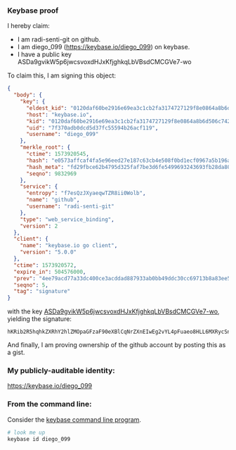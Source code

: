 ### Keybase proof

I hereby claim:

  * I am radi-senti-git on github.
  * I am diego_099 (https://keybase.io/diego_099) on keybase.
  * I have a public key ASDa9gvikW5p6jwcsvoxdHJxKfjghkqLbVBsdCMCGVe7-wo

To claim this, I am signing this object:

```json
{
  "body": {
    "key": {
      "eldest_kid": "0120daf60be2916e69ea3c1cb2fa3174727129f8e0864a8b6d506c7423021957bbfb0a",
      "host": "keybase.io",
      "kid": "0120daf60be2916e69ea3c1cb2fa3174727129f8e0864a8b6d506c7423021957bbfb0a",
      "uid": "7f370adb0dcd5d37fc55594b26acf119",
      "username": "diego_099"
    },
    "merkle_root": {
      "ctime": 1573920545,
      "hash": "e0573affcaf4fa5e96eed27e187c63cb4e508f0bd1ecf0967a5b196a7ea7f8bc0441e0b80a5aaa85570ffdf6f158371dc04e6ccf9d693cdb9a4a01d24a3ebd4d",
      "hash_meta": "fd29fbce62b4795d325faf7be3d6fe5499693243693fb28da80c3e700a2da699",
      "seqno": 9832969
    },
    "service": {
      "entropy": "f7esQzJXyaeqwTZR8ii0Wolb",
      "name": "github",
      "username": "radi-senti-git"
    },
    "type": "web_service_binding",
    "version": 2
  },
  "client": {
    "name": "keybase.io go client",
    "version": "5.0.0"
  },
  "ctime": 1573920572,
  "expire_in": 504576000,
  "prev": "4ee79acd77a33dc400ce3acddad887933ab0bb49ddc30cc69713b8a83ee5144a",
  "seqno": 5,
  "tag": "signature"
}
```

with the key [ASDa9gvikW5p6jwcsvoxdHJxKfjghkqLbVBsdCMCGVe7-wo](https://keybase.io/diego_099), yielding the signature:

```
hKRib2R5hqhkZXRhY2hlZMOpaGFzaF90eXBlCqNrZXnEIwEg2vYL4pFuaeo8HLL6MXRycSn44IZKi21QbHQjAhlXu/sKp3BheWxvYWTESpcCBcQgTueazXejPcQAzjrN2tiHkzqwu0ndwwzGlxO4qD7lFErEIJ28844vOy2Yu968V2hV6gDRFb24RFSeBLEBsJflJG0mAgHCo3NpZ8RA/mA6lA32OImCsaq9JQRg9LEn4XIDGCB2o4y70nrg7PlXU9azBGlAj+6vM0LpFjc4DZ47ZlHM7uZKdl7BRtVdBKhzaWdfdHlwZSCkaGFzaIKkdHlwZQildmFsdWXEIMGbYQF4HBJ9QQ27zgKvKW7MKyBRcuu+47LvBUktciTwo3RhZ80CAqd2ZXJzaW9uAQ==

```

And finally, I am proving ownership of the github account by posting this as a gist.

### My publicly-auditable identity:

https://keybase.io/diego_099

### From the command line:

Consider the [keybase command line program](https://keybase.io/download).

```bash
# look me up
keybase id diego_099
```
